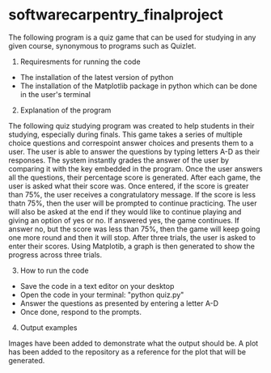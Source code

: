 # softwarecarpentry_finalproject

The following program is a quiz game that can be used for studying in any given course, synonymous to programs such as Quizlet.

1. Requiresments for running the code

- The installation of the latest version of python
- The installation of the Matplotlib package in python which can be done in the user's terminal 

2. Explanation of the program

The following quiz studying program was created to help students in their studying, especially during finals. This game takes a series of multiple choice questions and correspoint answer choices and presents them to a user. The user is able to answer the questions by typing letters A-D as their responses. The system instantly grades the answer of the user by comparing it with the key embedded in the program. Once the user answers all the questions, their percentage score is generated. After each game, the user is asked what their score was. Once entered, if the score is greater than 75%, the user receives a congratulatory message. If the score is less thatn 75%, then the user will be prompted to continue practicing. The user will also be asked at the end if they would like to continue playing and giving an option of yes or no. If answered yes, the game continues. If answer no, but the score was less than 75%, then the game will keep going one more round and then it will stop. After three trials, the user is asked to enter their scores. Using Matplotib, a graph is then generated to show the progress across three trials. 

3. How to run the code
- Save the code in a text editor on your desktop
- Open the code in your terminal: "python quiz.py"
- Answer the questions as presented by entering a letter A-D
- Once done, respond to the prompts.

4. Output examples

Images have been added to demonstrate what the output should be. A plot has been added to the repository as a reference for the plot that will be generated. 

